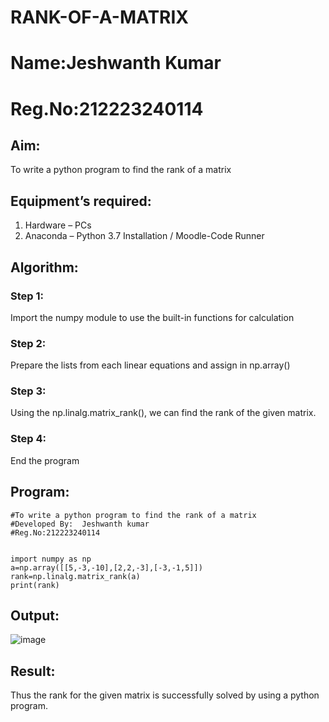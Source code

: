 # RANK-OF-A-MATRIX
# Name:Jeshwanth Kumar
# Reg.No:212223240114
## Aim:
To write a python program to find the rank of a matrix
## Equipment’s required:
1. 	Hardware – PCs
2. 	Anaconda – Python 3.7 Installation / Moodle-Code Runner
## Algorithm:
### Step 1:
Import the numpy module to use the built-in functions for calculation

### Step 2:
Prepare the lists from each linear equations and assign in np.array()

### Step 3:
Using the np.linalg.matrix_rank(), we can find the rank of the given matrix.

### Step 4:
End the program
## Program:
```
#To write a python program to find the rank of a matrix
#Developed By:  Jeshwanth kumar
#Reg.No:212223240114


import numpy as np
a=np.array([[5,-3,-10],[2,2,-3],[-3,-1,5]])
rank=np.linalg.matrix_rank(a)
print(rank)
```
## Output:
![image](https://github.com/Jeshwanthkumarpayyavula/RANK-OF-A-MATRIX/assets/145742402/25a21e9c-e22a-41df-bc47-c665109551d1)


## Result:
Thus the rank for the given matrix is successfully solved by  using a python program.

